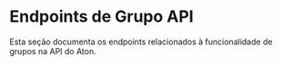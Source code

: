 # Endpoints de Grupo API
Esta seção documenta os endpoints relacionados à funcionalidade de grupos na API do Aton.
